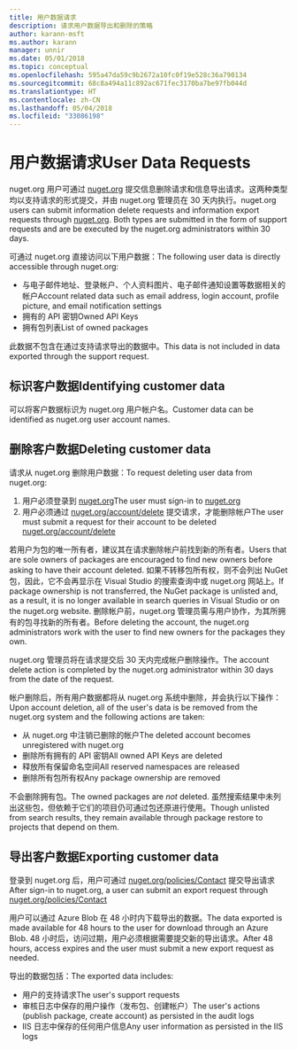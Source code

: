 ```yaml
---
title: 用户数据请求
description: 请求用户数据导出和删除的策略
author: karann-msft
ms.author: karann
manager: unnir
ms.date: 05/01/2018
ms.topic: conceptual
ms.openlocfilehash: 595a47da59c9b2672a10fc0f19e528c36a790134
ms.sourcegitcommit: 68c8a494a11c892ac671fec3170ba7be97fb044d
ms.translationtype: HT
ms.contentlocale: zh-CN
ms.lasthandoff: 05/04/2018
ms.locfileid: "33086198"
---
```

# <a name="user-data-requests"></a><span data-ttu-id="d6f05-103">用户数据请求</span><span class="sxs-lookup"><span data-stu-id="d6f05-103">User Data Requests</span></span>

<span data-ttu-id="d6f05-104">nuget.org 用户可通过 [nuget.org](https://www.nuget.org) 提交信息删除请求和信息导出请求。这两种类型均以支持请求的形式提交，并由 nuget.org 管理员在 30 天内执行。</span><span class="sxs-lookup"><span data-stu-id="d6f05-104">nuget.org users can submit information delete requests and information export requests through [nuget.org](https://www.nuget.org). Both types are submitted in the form of support requests and are be executed by the nuget.org administrators within 30 days.</span></span>

<span data-ttu-id="d6f05-105">可通过 nuget.org 直接访问以下用户数据：</span><span class="sxs-lookup"><span data-stu-id="d6f05-105">The following user data is directly accessible through nuget.org:</span></span>

* <span data-ttu-id="d6f05-106">与电子邮件地址、登录帐户、个人资料图片、电子邮件通知设置等数据相关的帐户</span><span class="sxs-lookup"><span data-stu-id="d6f05-106">Account related data such as email address, login account, profile picture, and email notification settings</span></span>
* <span data-ttu-id="d6f05-107">拥有的 API 密钥</span><span class="sxs-lookup"><span data-stu-id="d6f05-107">Owned API Keys</span></span>
* <span data-ttu-id="d6f05-108">拥有包列表</span><span class="sxs-lookup"><span data-stu-id="d6f05-108">List of owned packages</span></span>

<span data-ttu-id="d6f05-109">此数据不包含在通过支持请求导出的数据中。</span><span class="sxs-lookup"><span data-stu-id="d6f05-109">This data is not included in data exported through the support request.</span></span>

## <a name="identifying-customer-data"></a><span data-ttu-id="d6f05-110">标识客户数据</span><span class="sxs-lookup"><span data-stu-id="d6f05-110">Identifying customer data</span></span>

<span data-ttu-id="d6f05-111">可以将客户数据标识为 nuget.org 用户帐户名。</span><span class="sxs-lookup"><span data-stu-id="d6f05-111">Customer data can be identified as nuget.org user account names.</span></span>

## <a name="deleting-customer-data"></a><span data-ttu-id="d6f05-112">删除客户数据</span><span class="sxs-lookup"><span data-stu-id="d6f05-112">Deleting customer data</span></span>

<span data-ttu-id="d6f05-113">请求从 nuget.org 删除用户数据：</span><span class="sxs-lookup"><span data-stu-id="d6f05-113">To request deleting user data from nuget.org:</span></span>

1. <span data-ttu-id="d6f05-114">用户必须登录到 [nuget.org](https://www.nuget.org)</span><span class="sxs-lookup"><span data-stu-id="d6f05-114">The user must sign-in to [nuget.org](https://www.nuget.org)</span></span>
1. <span data-ttu-id="d6f05-115">用户必须通过 [nuget.org/account/delete](https://www.nuget.org/account/delete) 提交请求，才能删除帐户</span><span class="sxs-lookup"><span data-stu-id="d6f05-115">The user must submit a request for their account to be deleted [nuget.org/account/delete](https://www.nuget.org/account/delete)</span></span>

<span data-ttu-id="d6f05-116">若用户为包的唯一所有者，建议其在请求删除帐户前找到新的所有者。</span><span class="sxs-lookup"><span data-stu-id="d6f05-116">Users that are sole owners of packages are encouraged to find new owners before asking to have their account deleted.</span></span> <span data-ttu-id="d6f05-117">如果不转移包所有权，则不会列出 NuGet 包，因此，它不会再显示在 Visual Studio 的搜索查询中或 nuget.org 网站上。</span><span class="sxs-lookup"><span data-stu-id="d6f05-117">If package ownership is not transferred, the NuGet package is unlisted and, as a result, it is no longer available in search queries in Visual Studio or on the nuget.org website.</span></span> <span data-ttu-id="d6f05-118">删除帐户前，nuget.org 管理员需与用户协作，为其所拥有的包寻找新的所有者。</span><span class="sxs-lookup"><span data-stu-id="d6f05-118">Before deleting the account, the nuget.org administrators work with the user to find new owners for the packages they own.</span></span>

<span data-ttu-id="d6f05-119">nuget.org 管理员将在请求提交后 30 天内完成帐户删除操作。</span><span class="sxs-lookup"><span data-stu-id="d6f05-119">The account delete action is completed by the nuget.org administrator within 30 days from the date of the request.</span></span>

<span data-ttu-id="d6f05-120">帐户删除后，所有用户数据都将从 nuget.org 系统中删除，并会执行以下操作：</span><span class="sxs-lookup"><span data-stu-id="d6f05-120">Upon account deletion, all of the user's data is be removed from the nuget.org system and the following actions are taken:</span></span>

* <span data-ttu-id="d6f05-121">从 nuget.org 中注销已删除的帐户</span><span class="sxs-lookup"><span data-stu-id="d6f05-121">The deleted account becomes unregistered with nuget.org</span></span>
* <span data-ttu-id="d6f05-122">删除所有拥有的 API 密钥</span><span class="sxs-lookup"><span data-stu-id="d6f05-122">All owned API Keys are deleted</span></span>
* <span data-ttu-id="d6f05-123">释放所有保留命名空间</span><span class="sxs-lookup"><span data-stu-id="d6f05-123">All reserved namespaces are released</span></span>
* <span data-ttu-id="d6f05-124">删除所有包所有权</span><span class="sxs-lookup"><span data-stu-id="d6f05-124">Any package ownership are removed</span></span>

<span data-ttu-id="d6f05-125">不会删除拥有包。</span><span class="sxs-lookup"><span data-stu-id="d6f05-125">The owned packages are *not* deleted.</span></span> <span data-ttu-id="d6f05-126">虽然搜索结果中未列出这些包，但依赖于它们的项目仍可通过包还原进行使用。</span><span class="sxs-lookup"><span data-stu-id="d6f05-126">Though unlisted from search results, they remain available through package restore to projects that depend on them.</span></span>

## <a name="exporting-customer-data"></a><span data-ttu-id="d6f05-127">导出客户数据</span><span class="sxs-lookup"><span data-stu-id="d6f05-127">Exporting customer data</span></span>

<span data-ttu-id="d6f05-128">登录到 nuget.org 后，用户可通过 [nuget.org/policies/Contact](https://www.nuget.org/policies/Contact) 提交导出请求</span><span class="sxs-lookup"><span data-stu-id="d6f05-128">After sign-in to nuget.org, a user can submit an export request through [nuget.org/policies/Contact](https://www.nuget.org/policies/Contact)</span></span>

<span data-ttu-id="d6f05-129">用户可以通过 Azure Blob 在 48 小时内下载导出的数据。</span><span class="sxs-lookup"><span data-stu-id="d6f05-129">The data exported is made available for 48 hours to the user for download through an Azure Blob.</span></span> <span data-ttu-id="d6f05-130">48 小时后，访问过期，用户必须根据需要提交新的导出请求。</span><span class="sxs-lookup"><span data-stu-id="d6f05-130">After 48 hours, access expires and the user must submit a new export request as needed.</span></span>

<span data-ttu-id="d6f05-131">导出的数据包括：</span><span class="sxs-lookup"><span data-stu-id="d6f05-131">The exported data includes:</span></span>

* <span data-ttu-id="d6f05-132">用户的支持请求</span><span class="sxs-lookup"><span data-stu-id="d6f05-132">The user's support requests</span></span>
* <span data-ttu-id="d6f05-133">审核日志中保存的用户操作（发布包、创建帐户）</span><span class="sxs-lookup"><span data-stu-id="d6f05-133">The user's actions (publish package, create account) as persisted in the audit logs</span></span>
* <span data-ttu-id="d6f05-134">IIS 日志中保存的任何用户信息</span><span class="sxs-lookup"><span data-stu-id="d6f05-134">Any user information as persisted in the IIS logs</span></span>
